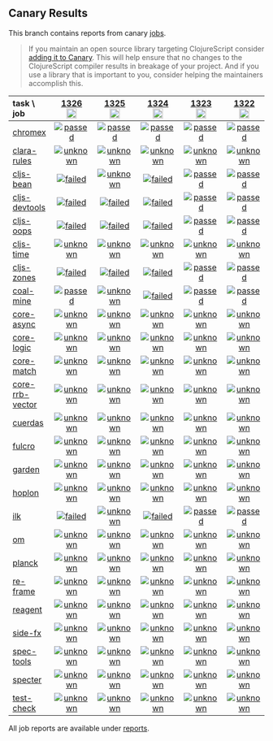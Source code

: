 ## Canary Results

This branch contains reports from canary [jobs](https://github.com/cljs-oss/canary/tree/jobs).

> If you maintain an open source library targeting ClojureScript consider [adding it to Canary](https://github.com/cljs-oss/canary/tree/master#how-to-participate). This will help ensure that no changes to the ClojureScript compiler results in breakage of your project. And if you use a library that is important to you, consider helping the maintainers accomplish this.

[//]: # (begin_overview_table)

| task \ job | <a href="reports/2020/03/22/job-001326-1.10.623-e4e1ac25" title="job #1326&#xA;&#xA;job&#xA;&#xA;requested by BinaryAge Bot (@babot) on 2020-03-22T11:02:47Z">1326<br/><img width=20 height=20 src="https://avatars0.githubusercontent.com/u/1476765?v=4&s=60"></a> | <a href="reports/2020/03/21/job-001325-1.10.623-e4e1ac25" title="job #1325&#xA;&#xA;job&#xA;&#xA;requested by BinaryAge Bot (@babot) on 2020-03-21T11:02:53Z">1325<br/><img width=20 height=20 src="https://avatars0.githubusercontent.com/u/1476765?v=4&s=60"></a> | <a href="reports/2020/03/20/job-001324-1.10.622-370e5878" title="job #1324&#xA;&#xA;job&#xA;&#xA;requested by BinaryAge Bot (@babot) on 2020-03-20T11:03:15Z">1324<br/><img width=20 height=20 src="https://avatars0.githubusercontent.com/u/1476765?v=4&s=60"></a> | <a href="reports/2020/03/19/job-001323-1.10.609-ccdc896e" title="job #1323&#xA;&#xA;job&#xA;&#xA;requested by BinaryAge Bot (@babot) on 2020-03-19T11:02:31Z">1323<br/><img width=20 height=20 src="https://avatars0.githubusercontent.com/u/1476765?v=4&s=60"></a> | <a href="reports/2020/03/18/job-001322-1.10.609-ccdc896e" title="job #1322&#xA;&#xA;job&#xA;&#xA;requested by BinaryAge Bot (@babot) on 2020-03-18T11:02:49Z">1322<br/><img width=20 height=20 src="https://avatars0.githubusercontent.com/u/1476765?v=4&s=60"></a> | <a href="reports/2020/03/17/job-001321-1.10.609-ccdc896e" title="job #1321&#xA;&#xA;job&#xA;&#xA;requested by BinaryAge Bot (@babot) on 2020-03-17T11:03:46Z">1321<br/><img width=20 height=20 src="https://avatars0.githubusercontent.com/u/1476765?v=4&s=60"></a> | <a href="reports/2020/03/16/job-001320-1.10.609-ccdc896e" title="job #1320&#xA;&#xA;job&#xA;&#xA;requested by BinaryAge Bot (@babot) on 2020-03-16T11:03:35Z">1320<br/><img width=20 height=20 src="https://avatars0.githubusercontent.com/u/1476765?v=4&s=60"></a> | <a href="reports/2020/03/15/job-001319-1.10.609-ccdc896e" title="job #1319&#xA;&#xA;job&#xA;&#xA;requested by BinaryAge Bot (@babot) on 2020-03-15T11:03:21Z">1319<br/><img width=20 height=20 src="https://avatars0.githubusercontent.com/u/1476765?v=4&s=60"></a> | <a href="reports/2020/03/14/job-001318-1.10.609-ccdc896e" title="job #1318&#xA;&#xA;job&#xA;&#xA;requested by BinaryAge Bot (@babot) on 2020-03-14T11:03:18Z">1318<br/><img width=20 height=20 src="https://avatars0.githubusercontent.com/u/1476765?v=4&s=60"></a> | <a href="reports/2020/03/13/job-001317-1.10.609-ccdc896e" title="job #1317&#xA;&#xA;job&#xA;&#xA;requested by BinaryAge Bot (@babot) on 2020-03-13T11:03:42Z">1317<br/><img width=20 height=20 src="https://avatars0.githubusercontent.com/u/1476765?v=4&s=60"></a> |
| :--- | :---: | :---: | :---: | :---: | :---: | :---: | :---: | :---: | :---: | :---: |
| [chromex](https://github.com/binaryage/chromex) | <a href="reports/2020/03/22/job-001326-1.10.623-e4e1ac25#-chromex"><img title="passed" src="http://box.binaryage.com/s-passed.svg"><a> | <a href="reports/2020/03/21/job-001325-1.10.623-e4e1ac25#-chromex"><img title="passed" src="http://box.binaryage.com/s-passed.svg"><a> | <a href="reports/2020/03/20/job-001324-1.10.622-370e5878#-chromex"><img title="passed" src="http://box.binaryage.com/s-passed.svg"><a> | <a href="reports/2020/03/19/job-001323-1.10.609-ccdc896e#-chromex"><img title="passed" src="http://box.binaryage.com/s-passed.svg"><a> | <a href="reports/2020/03/18/job-001322-1.10.609-ccdc896e#-chromex"><img title="passed" src="http://box.binaryage.com/s-passed.svg"><a> | <a href="reports/2020/03/17/job-001321-1.10.609-ccdc896e#-chromex"><img title="passed" src="http://box.binaryage.com/s-passed.svg"><a> | <a href="reports/2020/03/16/job-001320-1.10.609-ccdc896e#-chromex"><img title="passed" src="http://box.binaryage.com/s-passed.svg"><a> | <a href="reports/2020/03/15/job-001319-1.10.609-ccdc896e#-chromex"><img title="passed" src="http://box.binaryage.com/s-passed.svg"><a> | <a href="reports/2020/03/14/job-001318-1.10.609-ccdc896e#-chromex"><img title="passed" src="http://box.binaryage.com/s-passed.svg"><a> | <a href="reports/2020/03/13/job-001317-1.10.609-ccdc896e#-chromex"><img title="passed" src="http://box.binaryage.com/s-passed.svg"><a> |
| [clara-rules](https://github.com/cerner/clara-rules) | <a href="reports/2020/03/22/job-001326-1.10.623-e4e1ac25#-clara-rules"><img title="unknown" src="http://box.binaryage.com/s-unknown.svg"><a> | <a href="reports/2020/03/21/job-001325-1.10.623-e4e1ac25#-clara-rules"><img title="unknown" src="http://box.binaryage.com/s-unknown.svg"><a> | <a href="reports/2020/03/20/job-001324-1.10.622-370e5878#-clara-rules"><img title="unknown" src="http://box.binaryage.com/s-unknown.svg"><a> | <a href="reports/2020/03/19/job-001323-1.10.609-ccdc896e#-clara-rules"><img title="unknown" src="http://box.binaryage.com/s-unknown.svg"><a> | <a href="reports/2020/03/18/job-001322-1.10.609-ccdc896e#-clara-rules"><img title="unknown" src="http://box.binaryage.com/s-unknown.svg"><a> | <a href="reports/2020/03/17/job-001321-1.10.609-ccdc896e#-clara-rules"><img title="unknown" src="http://box.binaryage.com/s-unknown.svg"><a> | <a href="reports/2020/03/16/job-001320-1.10.609-ccdc896e#-clara-rules"><img title="unknown" src="http://box.binaryage.com/s-unknown.svg"><a> | <a href="reports/2020/03/15/job-001319-1.10.609-ccdc896e#-clara-rules"><img title="unknown" src="http://box.binaryage.com/s-unknown.svg"><a> | <a href="reports/2020/03/14/job-001318-1.10.609-ccdc896e#-clara-rules"><img title="unknown" src="http://box.binaryage.com/s-unknown.svg"><a> | <a href="reports/2020/03/13/job-001317-1.10.609-ccdc896e#-clara-rules"><img title="unknown" src="http://box.binaryage.com/s-unknown.svg"><a> |
| [cljs-bean](https://github.com/mfikes/cljs-bean) | <a href="reports/2020/03/22/job-001326-1.10.623-e4e1ac25#-cljs-bean"><img title="failed" src="http://box.binaryage.com/s-failed.svg"><a> | <a href="reports/2020/03/21/job-001325-1.10.623-e4e1ac25#-cljs-bean"><img title="unknown" src="http://box.binaryage.com/s-unknown.svg"><a> | <a href="reports/2020/03/20/job-001324-1.10.622-370e5878#-cljs-bean"><img title="failed" src="http://box.binaryage.com/s-failed.svg"><a> | <a href="reports/2020/03/19/job-001323-1.10.609-ccdc896e#-cljs-bean"><img title="passed" src="http://box.binaryage.com/s-passed.svg"><a> | <a href="reports/2020/03/18/job-001322-1.10.609-ccdc896e#-cljs-bean"><img title="passed" src="http://box.binaryage.com/s-passed.svg"><a> | <a href="reports/2020/03/17/job-001321-1.10.609-ccdc896e#-cljs-bean"><img title="passed" src="http://box.binaryage.com/s-passed.svg"><a> | <a href="reports/2020/03/16/job-001320-1.10.609-ccdc896e#-cljs-bean"><img title="passed" src="http://box.binaryage.com/s-passed.svg"><a> | <a href="reports/2020/03/15/job-001319-1.10.609-ccdc896e#-cljs-bean"><img title="passed" src="http://box.binaryage.com/s-passed.svg"><a> | <a href="reports/2020/03/14/job-001318-1.10.609-ccdc896e#-cljs-bean"><img title="passed" src="http://box.binaryage.com/s-passed.svg"><a> | <a href="reports/2020/03/13/job-001317-1.10.609-ccdc896e#-cljs-bean"><img title="passed" src="http://box.binaryage.com/s-passed.svg"><a> |
| [cljs-devtools](https://github.com/binaryage/cljs-devtools) | <a href="reports/2020/03/22/job-001326-1.10.623-e4e1ac25#-cljs-devtools"><img title="failed" src="http://box.binaryage.com/s-failed.svg"><a> | <a href="reports/2020/03/21/job-001325-1.10.623-e4e1ac25#-cljs-devtools"><img title="failed" src="http://box.binaryage.com/s-failed.svg"><a> | <a href="reports/2020/03/20/job-001324-1.10.622-370e5878#-cljs-devtools"><img title="failed" src="http://box.binaryage.com/s-failed.svg"><a> | <a href="reports/2020/03/19/job-001323-1.10.609-ccdc896e#-cljs-devtools"><img title="passed" src="http://box.binaryage.com/s-passed.svg"><a> | <a href="reports/2020/03/18/job-001322-1.10.609-ccdc896e#-cljs-devtools"><img title="passed" src="http://box.binaryage.com/s-passed.svg"><a> | <a href="reports/2020/03/17/job-001321-1.10.609-ccdc896e#-cljs-devtools"><img title="passed" src="http://box.binaryage.com/s-passed.svg"><a> | <a href="reports/2020/03/16/job-001320-1.10.609-ccdc896e#-cljs-devtools"><img title="passed" src="http://box.binaryage.com/s-passed.svg"><a> | <a href="reports/2020/03/15/job-001319-1.10.609-ccdc896e#-cljs-devtools"><img title="passed" src="http://box.binaryage.com/s-passed.svg"><a> | <a href="reports/2020/03/14/job-001318-1.10.609-ccdc896e#-cljs-devtools"><img title="passed" src="http://box.binaryage.com/s-passed.svg"><a> | <a href="reports/2020/03/13/job-001317-1.10.609-ccdc896e#-cljs-devtools"><img title="passed" src="http://box.binaryage.com/s-passed.svg"><a> |
| [cljs-oops](https://github.com/binaryage/cljs-oops) | <a href="reports/2020/03/22/job-001326-1.10.623-e4e1ac25#-cljs-oops"><img title="failed" src="http://box.binaryage.com/s-failed.svg"><a> | <a href="reports/2020/03/21/job-001325-1.10.623-e4e1ac25#-cljs-oops"><img title="failed" src="http://box.binaryage.com/s-failed.svg"><a> | <a href="reports/2020/03/20/job-001324-1.10.622-370e5878#-cljs-oops"><img title="failed" src="http://box.binaryage.com/s-failed.svg"><a> | <a href="reports/2020/03/19/job-001323-1.10.609-ccdc896e#-cljs-oops"><img title="passed" src="http://box.binaryage.com/s-passed.svg"><a> | <a href="reports/2020/03/18/job-001322-1.10.609-ccdc896e#-cljs-oops"><img title="passed" src="http://box.binaryage.com/s-passed.svg"><a> | <a href="reports/2020/03/17/job-001321-1.10.609-ccdc896e#-cljs-oops"><img title="passed" src="http://box.binaryage.com/s-passed.svg"><a> | <a href="reports/2020/03/16/job-001320-1.10.609-ccdc896e#-cljs-oops"><img title="passed" src="http://box.binaryage.com/s-passed.svg"><a> | <a href="reports/2020/03/15/job-001319-1.10.609-ccdc896e#-cljs-oops"><img title="passed" src="http://box.binaryage.com/s-passed.svg"><a> | <a href="reports/2020/03/14/job-001318-1.10.609-ccdc896e#-cljs-oops"><img title="passed" src="http://box.binaryage.com/s-passed.svg"><a> | <a href="reports/2020/03/13/job-001317-1.10.609-ccdc896e#-cljs-oops"><img title="passed" src="http://box.binaryage.com/s-passed.svg"><a> |
| [cljs-time](https://github.com/andrewmcveigh/cljs-time) | <a href="reports/2020/03/22/job-001326-1.10.623-e4e1ac25#-cljs-time"><img title="unknown" src="http://box.binaryage.com/s-unknown.svg"><a> | <a href="reports/2020/03/21/job-001325-1.10.623-e4e1ac25#-cljs-time"><img title="unknown" src="http://box.binaryage.com/s-unknown.svg"><a> | <a href="reports/2020/03/20/job-001324-1.10.622-370e5878#-cljs-time"><img title="unknown" src="http://box.binaryage.com/s-unknown.svg"><a> | <a href="reports/2020/03/19/job-001323-1.10.609-ccdc896e#-cljs-time"><img title="unknown" src="http://box.binaryage.com/s-unknown.svg"><a> | <a href="reports/2020/03/18/job-001322-1.10.609-ccdc896e#-cljs-time"><img title="unknown" src="http://box.binaryage.com/s-unknown.svg"><a> | <a href="reports/2020/03/17/job-001321-1.10.609-ccdc896e#-cljs-time"><img title="unknown" src="http://box.binaryage.com/s-unknown.svg"><a> | <a href="reports/2020/03/16/job-001320-1.10.609-ccdc896e#-cljs-time"><img title="unknown" src="http://box.binaryage.com/s-unknown.svg"><a> | <a href="reports/2020/03/15/job-001319-1.10.609-ccdc896e#-cljs-time"><img title="unknown" src="http://box.binaryage.com/s-unknown.svg"><a> | <a href="reports/2020/03/14/job-001318-1.10.609-ccdc896e#-cljs-time"><img title="unknown" src="http://box.binaryage.com/s-unknown.svg"><a> | <a href="reports/2020/03/13/job-001317-1.10.609-ccdc896e#-cljs-time"><img title="unknown" src="http://box.binaryage.com/s-unknown.svg"><a> |
| [cljs-zones](https://github.com/binaryage/cljs-zones) | <a href="reports/2020/03/22/job-001326-1.10.623-e4e1ac25#-cljs-zones"><img title="failed" src="http://box.binaryage.com/s-failed.svg"><a> | <a href="reports/2020/03/21/job-001325-1.10.623-e4e1ac25#-cljs-zones"><img title="failed" src="http://box.binaryage.com/s-failed.svg"><a> | <a href="reports/2020/03/20/job-001324-1.10.622-370e5878#-cljs-zones"><img title="failed" src="http://box.binaryage.com/s-failed.svg"><a> | <a href="reports/2020/03/19/job-001323-1.10.609-ccdc896e#-cljs-zones"><img title="passed" src="http://box.binaryage.com/s-passed.svg"><a> | <a href="reports/2020/03/18/job-001322-1.10.609-ccdc896e#-cljs-zones"><img title="passed" src="http://box.binaryage.com/s-passed.svg"><a> | <a href="reports/2020/03/17/job-001321-1.10.609-ccdc896e#-cljs-zones"><img title="passed" src="http://box.binaryage.com/s-passed.svg"><a> | <a href="reports/2020/03/16/job-001320-1.10.609-ccdc896e#-cljs-zones"><img title="passed" src="http://box.binaryage.com/s-passed.svg"><a> | <a href="reports/2020/03/15/job-001319-1.10.609-ccdc896e#-cljs-zones"><img title="passed" src="http://box.binaryage.com/s-passed.svg"><a> | <a href="reports/2020/03/14/job-001318-1.10.609-ccdc896e#-cljs-zones"><img title="passed" src="http://box.binaryage.com/s-passed.svg"><a> | <a href="reports/2020/03/13/job-001317-1.10.609-ccdc896e#-cljs-zones"><img title="passed" src="http://box.binaryage.com/s-passed.svg"><a> |
| [coal-mine](https://github.com/mfikes/coal-mine) | <a href="reports/2020/03/22/job-001326-1.10.623-e4e1ac25#-coal-mine"><img title="passed" src="http://box.binaryage.com/s-passed.svg"><a> | <a href="reports/2020/03/21/job-001325-1.10.623-e4e1ac25#-coal-mine"><img title="unknown" src="http://box.binaryage.com/s-unknown.svg"><a> | <a href="reports/2020/03/20/job-001324-1.10.622-370e5878#-coal-mine"><img title="failed" src="http://box.binaryage.com/s-failed.svg"><a> | <a href="reports/2020/03/19/job-001323-1.10.609-ccdc896e#-coal-mine"><img title="passed" src="http://box.binaryage.com/s-passed.svg"><a> | <a href="reports/2020/03/18/job-001322-1.10.609-ccdc896e#-coal-mine"><img title="passed" src="http://box.binaryage.com/s-passed.svg"><a> | <a href="reports/2020/03/17/job-001321-1.10.609-ccdc896e#-coal-mine"><img title="passed" src="http://box.binaryage.com/s-passed.svg"><a> | <a href="reports/2020/03/16/job-001320-1.10.609-ccdc896e#-coal-mine"><img title="passed" src="http://box.binaryage.com/s-passed.svg"><a> | <a href="reports/2020/03/15/job-001319-1.10.609-ccdc896e#-coal-mine"><img title="passed" src="http://box.binaryage.com/s-passed.svg"><a> | <a href="reports/2020/03/14/job-001318-1.10.609-ccdc896e#-coal-mine"><img title="passed" src="http://box.binaryage.com/s-passed.svg"><a> | <a href="reports/2020/03/13/job-001317-1.10.609-ccdc896e#-coal-mine"><img title="passed" src="http://box.binaryage.com/s-passed.svg"><a> |
| [core-async](https://github.com/clojure/core.async) | <a href="reports/2020/03/22/job-001326-1.10.623-e4e1ac25#-core-async"><img title="unknown" src="http://box.binaryage.com/s-unknown.svg"><a> | <a href="reports/2020/03/21/job-001325-1.10.623-e4e1ac25#-core-async"><img title="unknown" src="http://box.binaryage.com/s-unknown.svg"><a> | <a href="reports/2020/03/20/job-001324-1.10.622-370e5878#-core-async"><img title="unknown" src="http://box.binaryage.com/s-unknown.svg"><a> | <a href="reports/2020/03/19/job-001323-1.10.609-ccdc896e#-core-async"><img title="unknown" src="http://box.binaryage.com/s-unknown.svg"><a> | <a href="reports/2020/03/18/job-001322-1.10.609-ccdc896e#-core-async"><img title="unknown" src="http://box.binaryage.com/s-unknown.svg"><a> | <a href="reports/2020/03/17/job-001321-1.10.609-ccdc896e#-core-async"><img title="unknown" src="http://box.binaryage.com/s-unknown.svg"><a> | <a href="reports/2020/03/16/job-001320-1.10.609-ccdc896e#-core-async"><img title="unknown" src="http://box.binaryage.com/s-unknown.svg"><a> | <a href="reports/2020/03/15/job-001319-1.10.609-ccdc896e#-core-async"><img title="unknown" src="http://box.binaryage.com/s-unknown.svg"><a> | <a href="reports/2020/03/14/job-001318-1.10.609-ccdc896e#-core-async"><img title="unknown" src="http://box.binaryage.com/s-unknown.svg"><a> | <a href="reports/2020/03/13/job-001317-1.10.609-ccdc896e#-core-async"><img title="unknown" src="http://box.binaryage.com/s-unknown.svg"><a> |
| [core-logic](https://github.com/clojure/core.logic) | <a href="reports/2020/03/22/job-001326-1.10.623-e4e1ac25#-core-logic"><img title="unknown" src="http://box.binaryage.com/s-unknown.svg"><a> | <a href="reports/2020/03/21/job-001325-1.10.623-e4e1ac25#-core-logic"><img title="unknown" src="http://box.binaryage.com/s-unknown.svg"><a> | <a href="reports/2020/03/20/job-001324-1.10.622-370e5878#-core-logic"><img title="unknown" src="http://box.binaryage.com/s-unknown.svg"><a> | <a href="reports/2020/03/19/job-001323-1.10.609-ccdc896e#-core-logic"><img title="unknown" src="http://box.binaryage.com/s-unknown.svg"><a> | <a href="reports/2020/03/18/job-001322-1.10.609-ccdc896e#-core-logic"><img title="unknown" src="http://box.binaryage.com/s-unknown.svg"><a> | <a href="reports/2020/03/17/job-001321-1.10.609-ccdc896e#-core-logic"><img title="unknown" src="http://box.binaryage.com/s-unknown.svg"><a> | <a href="reports/2020/03/16/job-001320-1.10.609-ccdc896e#-core-logic"><img title="unknown" src="http://box.binaryage.com/s-unknown.svg"><a> | <a href="reports/2020/03/15/job-001319-1.10.609-ccdc896e#-core-logic"><img title="unknown" src="http://box.binaryage.com/s-unknown.svg"><a> | <a href="reports/2020/03/14/job-001318-1.10.609-ccdc896e#-core-logic"><img title="unknown" src="http://box.binaryage.com/s-unknown.svg"><a> | <a href="reports/2020/03/13/job-001317-1.10.609-ccdc896e#-core-logic"><img title="unknown" src="http://box.binaryage.com/s-unknown.svg"><a> |
| [core-match](https://github.com/clojure/core.match) | <a href="reports/2020/03/22/job-001326-1.10.623-e4e1ac25#-core-match"><img title="unknown" src="http://box.binaryage.com/s-unknown.svg"><a> | <a href="reports/2020/03/21/job-001325-1.10.623-e4e1ac25#-core-match"><img title="unknown" src="http://box.binaryage.com/s-unknown.svg"><a> | <a href="reports/2020/03/20/job-001324-1.10.622-370e5878#-core-match"><img title="unknown" src="http://box.binaryage.com/s-unknown.svg"><a> | <a href="reports/2020/03/19/job-001323-1.10.609-ccdc896e#-core-match"><img title="unknown" src="http://box.binaryage.com/s-unknown.svg"><a> | <a href="reports/2020/03/18/job-001322-1.10.609-ccdc896e#-core-match"><img title="unknown" src="http://box.binaryage.com/s-unknown.svg"><a> | <a href="reports/2020/03/17/job-001321-1.10.609-ccdc896e#-core-match"><img title="unknown" src="http://box.binaryage.com/s-unknown.svg"><a> | <a href="reports/2020/03/16/job-001320-1.10.609-ccdc896e#-core-match"><img title="unknown" src="http://box.binaryage.com/s-unknown.svg"><a> | <a href="reports/2020/03/15/job-001319-1.10.609-ccdc896e#-core-match"><img title="unknown" src="http://box.binaryage.com/s-unknown.svg"><a> | <a href="reports/2020/03/14/job-001318-1.10.609-ccdc896e#-core-match"><img title="unknown" src="http://box.binaryage.com/s-unknown.svg"><a> | <a href="reports/2020/03/13/job-001317-1.10.609-ccdc896e#-core-match"><img title="unknown" src="http://box.binaryage.com/s-unknown.svg"><a> |
| [core-rrb-vector](https://github.com/clojure/core.rrb-vector) | <a href="reports/2020/03/22/job-001326-1.10.623-e4e1ac25#-core-rrb-vector"><img title="unknown" src="http://box.binaryage.com/s-unknown.svg"><a> | <a href="reports/2020/03/21/job-001325-1.10.623-e4e1ac25#-core-rrb-vector"><img title="unknown" src="http://box.binaryage.com/s-unknown.svg"><a> | <a href="reports/2020/03/20/job-001324-1.10.622-370e5878#-core-rrb-vector"><img title="unknown" src="http://box.binaryage.com/s-unknown.svg"><a> | <a href="reports/2020/03/19/job-001323-1.10.609-ccdc896e#-core-rrb-vector"><img title="unknown" src="http://box.binaryage.com/s-unknown.svg"><a> | <a href="reports/2020/03/18/job-001322-1.10.609-ccdc896e#-core-rrb-vector"><img title="unknown" src="http://box.binaryage.com/s-unknown.svg"><a> | <a href="reports/2020/03/17/job-001321-1.10.609-ccdc896e#-core-rrb-vector"><img title="unknown" src="http://box.binaryage.com/s-unknown.svg"><a> | <a href="reports/2020/03/16/job-001320-1.10.609-ccdc896e#-core-rrb-vector"><img title="unknown" src="http://box.binaryage.com/s-unknown.svg"><a> | <a href="reports/2020/03/15/job-001319-1.10.609-ccdc896e#-core-rrb-vector"><img title="unknown" src="http://box.binaryage.com/s-unknown.svg"><a> | <a href="reports/2020/03/14/job-001318-1.10.609-ccdc896e#-core-rrb-vector"><img title="unknown" src="http://box.binaryage.com/s-unknown.svg"><a> | <a href="reports/2020/03/13/job-001317-1.10.609-ccdc896e#-core-rrb-vector"><img title="unknown" src="http://box.binaryage.com/s-unknown.svg"><a> |
| [cuerdas](https://github.com/funcool/cuerdas) | <a href="reports/2020/03/22/job-001326-1.10.623-e4e1ac25#-cuerdas"><img title="unknown" src="http://box.binaryage.com/s-unknown.svg"><a> | <a href="reports/2020/03/21/job-001325-1.10.623-e4e1ac25#-cuerdas"><img title="unknown" src="http://box.binaryage.com/s-unknown.svg"><a> | <a href="reports/2020/03/20/job-001324-1.10.622-370e5878#-cuerdas"><img title="unknown" src="http://box.binaryage.com/s-unknown.svg"><a> | <a href="reports/2020/03/19/job-001323-1.10.609-ccdc896e#-cuerdas"><img title="unknown" src="http://box.binaryage.com/s-unknown.svg"><a> | <a href="reports/2020/03/18/job-001322-1.10.609-ccdc896e#-cuerdas"><img title="unknown" src="http://box.binaryage.com/s-unknown.svg"><a> | <a href="reports/2020/03/17/job-001321-1.10.609-ccdc896e#-cuerdas"><img title="unknown" src="http://box.binaryage.com/s-unknown.svg"><a> | <a href="reports/2020/03/16/job-001320-1.10.609-ccdc896e#-cuerdas"><img title="unknown" src="http://box.binaryage.com/s-unknown.svg"><a> | <a href="reports/2020/03/15/job-001319-1.10.609-ccdc896e#-cuerdas"><img title="unknown" src="http://box.binaryage.com/s-unknown.svg"><a> | <a href="reports/2020/03/14/job-001318-1.10.609-ccdc896e#-cuerdas"><img title="unknown" src="http://box.binaryage.com/s-unknown.svg"><a> | <a href="reports/2020/03/13/job-001317-1.10.609-ccdc896e#-cuerdas"><img title="unknown" src="http://box.binaryage.com/s-unknown.svg"><a> |
| [fulcro](https://github.com/fulcrologic/fulcro) | <a href="reports/2020/03/22/job-001326-1.10.623-e4e1ac25#-fulcro"><img title="unknown" src="http://box.binaryage.com/s-unknown.svg"><a> | <a href="reports/2020/03/21/job-001325-1.10.623-e4e1ac25#-fulcro"><img title="unknown" src="http://box.binaryage.com/s-unknown.svg"><a> | <a href="reports/2020/03/20/job-001324-1.10.622-370e5878#-fulcro"><img title="unknown" src="http://box.binaryage.com/s-unknown.svg"><a> | <a href="reports/2020/03/19/job-001323-1.10.609-ccdc896e#-fulcro"><img title="unknown" src="http://box.binaryage.com/s-unknown.svg"><a> | <a href="reports/2020/03/18/job-001322-1.10.609-ccdc896e#-fulcro"><img title="unknown" src="http://box.binaryage.com/s-unknown.svg"><a> | <a href="reports/2020/03/17/job-001321-1.10.609-ccdc896e#-fulcro"><img title="unknown" src="http://box.binaryage.com/s-unknown.svg"><a> | <a href="reports/2020/03/16/job-001320-1.10.609-ccdc896e#-fulcro"><img title="unknown" src="http://box.binaryage.com/s-unknown.svg"><a> | <a href="reports/2020/03/15/job-001319-1.10.609-ccdc896e#-fulcro"><img title="unknown" src="http://box.binaryage.com/s-unknown.svg"><a> | <a href="reports/2020/03/14/job-001318-1.10.609-ccdc896e#-fulcro"><img title="unknown" src="http://box.binaryage.com/s-unknown.svg"><a> | <a href="reports/2020/03/13/job-001317-1.10.609-ccdc896e#-fulcro"><img title="unknown" src="http://box.binaryage.com/s-unknown.svg"><a> |
| [garden](https://github.com/noprompt/garden) | <a href="reports/2020/03/22/job-001326-1.10.623-e4e1ac25#-garden"><img title="unknown" src="http://box.binaryage.com/s-unknown.svg"><a> | <a href="reports/2020/03/21/job-001325-1.10.623-e4e1ac25#-garden"><img title="unknown" src="http://box.binaryage.com/s-unknown.svg"><a> | <a href="reports/2020/03/20/job-001324-1.10.622-370e5878#-garden"><img title="unknown" src="http://box.binaryage.com/s-unknown.svg"><a> | <a href="reports/2020/03/19/job-001323-1.10.609-ccdc896e#-garden"><img title="unknown" src="http://box.binaryage.com/s-unknown.svg"><a> | <a href="reports/2020/03/18/job-001322-1.10.609-ccdc896e#-garden"><img title="unknown" src="http://box.binaryage.com/s-unknown.svg"><a> | <a href="reports/2020/03/17/job-001321-1.10.609-ccdc896e#-garden"><img title="unknown" src="http://box.binaryage.com/s-unknown.svg"><a> | <a href="reports/2020/03/16/job-001320-1.10.609-ccdc896e#-garden"><img title="unknown" src="http://box.binaryage.com/s-unknown.svg"><a> | <a href="reports/2020/03/15/job-001319-1.10.609-ccdc896e#-garden"><img title="unknown" src="http://box.binaryage.com/s-unknown.svg"><a> | <a href="reports/2020/03/14/job-001318-1.10.609-ccdc896e#-garden"><img title="unknown" src="http://box.binaryage.com/s-unknown.svg"><a> | <a href="reports/2020/03/13/job-001317-1.10.609-ccdc896e#-garden"><img title="unknown" src="http://box.binaryage.com/s-unknown.svg"><a> |
| [hoplon](https://github.com/hoplon/hoplon) | <a href="reports/2020/03/22/job-001326-1.10.623-e4e1ac25#-hoplon"><img title="unknown" src="http://box.binaryage.com/s-unknown.svg"><a> | <a href="reports/2020/03/21/job-001325-1.10.623-e4e1ac25#-hoplon"><img title="unknown" src="http://box.binaryage.com/s-unknown.svg"><a> | <a href="reports/2020/03/20/job-001324-1.10.622-370e5878#-hoplon"><img title="unknown" src="http://box.binaryage.com/s-unknown.svg"><a> | <a href="reports/2020/03/19/job-001323-1.10.609-ccdc896e#-hoplon"><img title="unknown" src="http://box.binaryage.com/s-unknown.svg"><a> | <a href="reports/2020/03/18/job-001322-1.10.609-ccdc896e#-hoplon"><img title="unknown" src="http://box.binaryage.com/s-unknown.svg"><a> | <a href="reports/2020/03/17/job-001321-1.10.609-ccdc896e#-hoplon"><img title="unknown" src="http://box.binaryage.com/s-unknown.svg"><a> | <a href="reports/2020/03/16/job-001320-1.10.609-ccdc896e#-hoplon"><img title="unknown" src="http://box.binaryage.com/s-unknown.svg"><a> | <a href="reports/2020/03/15/job-001319-1.10.609-ccdc896e#-hoplon"><img title="unknown" src="http://box.binaryage.com/s-unknown.svg"><a> | <a href="reports/2020/03/14/job-001318-1.10.609-ccdc896e#-hoplon"><img title="unknown" src="http://box.binaryage.com/s-unknown.svg"><a> | <a href="reports/2020/03/13/job-001317-1.10.609-ccdc896e#-hoplon"><img title="unknown" src="http://box.binaryage.com/s-unknown.svg"><a> |
| [ilk](https://github.com/mfikes/ilk) | <a href="reports/2020/03/22/job-001326-1.10.623-e4e1ac25#-ilk"><img title="failed" src="http://box.binaryage.com/s-failed.svg"><a> | <a href="reports/2020/03/21/job-001325-1.10.623-e4e1ac25#-ilk"><img title="unknown" src="http://box.binaryage.com/s-unknown.svg"><a> | <a href="reports/2020/03/20/job-001324-1.10.622-370e5878#-ilk"><img title="failed" src="http://box.binaryage.com/s-failed.svg"><a> | <a href="reports/2020/03/19/job-001323-1.10.609-ccdc896e#-ilk"><img title="passed" src="http://box.binaryage.com/s-passed.svg"><a> | <a href="reports/2020/03/18/job-001322-1.10.609-ccdc896e#-ilk"><img title="passed" src="http://box.binaryage.com/s-passed.svg"><a> | <a href="reports/2020/03/17/job-001321-1.10.609-ccdc896e#-ilk"><img title="passed" src="http://box.binaryage.com/s-passed.svg"><a> | <a href="reports/2020/03/16/job-001320-1.10.609-ccdc896e#-ilk"><img title="passed" src="http://box.binaryage.com/s-passed.svg"><a> | <a href="reports/2020/03/15/job-001319-1.10.609-ccdc896e#-ilk"><img title="passed" src="http://box.binaryage.com/s-passed.svg"><a> | <a href="reports/2020/03/14/job-001318-1.10.609-ccdc896e#-ilk"><img title="passed" src="http://box.binaryage.com/s-passed.svg"><a> | <a href="reports/2020/03/13/job-001317-1.10.609-ccdc896e#-ilk"><img title="passed" src="http://box.binaryage.com/s-passed.svg"><a> |
| [om](https://github.com/omcljs/om) | <a href="reports/2020/03/22/job-001326-1.10.623-e4e1ac25#-om"><img title="unknown" src="http://box.binaryage.com/s-unknown.svg"><a> | <a href="reports/2020/03/21/job-001325-1.10.623-e4e1ac25#-om"><img title="unknown" src="http://box.binaryage.com/s-unknown.svg"><a> | <a href="reports/2020/03/20/job-001324-1.10.622-370e5878#-om"><img title="unknown" src="http://box.binaryage.com/s-unknown.svg"><a> | <a href="reports/2020/03/19/job-001323-1.10.609-ccdc896e#-om"><img title="unknown" src="http://box.binaryage.com/s-unknown.svg"><a> | <a href="reports/2020/03/18/job-001322-1.10.609-ccdc896e#-om"><img title="unknown" src="http://box.binaryage.com/s-unknown.svg"><a> | <a href="reports/2020/03/17/job-001321-1.10.609-ccdc896e#-om"><img title="unknown" src="http://box.binaryage.com/s-unknown.svg"><a> | <a href="reports/2020/03/16/job-001320-1.10.609-ccdc896e#-om"><img title="unknown" src="http://box.binaryage.com/s-unknown.svg"><a> | <a href="reports/2020/03/15/job-001319-1.10.609-ccdc896e#-om"><img title="unknown" src="http://box.binaryage.com/s-unknown.svg"><a> | <a href="reports/2020/03/14/job-001318-1.10.609-ccdc896e#-om"><img title="unknown" src="http://box.binaryage.com/s-unknown.svg"><a> | <a href="reports/2020/03/13/job-001317-1.10.609-ccdc896e#-om"><img title="unknown" src="http://box.binaryage.com/s-unknown.svg"><a> |
| [planck](https://github.com/planck-repl/planck) | <a href="reports/2020/03/22/job-001326-1.10.623-e4e1ac25#-planck"><img title="unknown" src="http://box.binaryage.com/s-unknown.svg"><a> | <a href="reports/2020/03/21/job-001325-1.10.623-e4e1ac25#-planck"><img title="unknown" src="http://box.binaryage.com/s-unknown.svg"><a> | <a href="reports/2020/03/20/job-001324-1.10.622-370e5878#-planck"><img title="unknown" src="http://box.binaryage.com/s-unknown.svg"><a> | <a href="reports/2020/03/19/job-001323-1.10.609-ccdc896e#-planck"><img title="unknown" src="http://box.binaryage.com/s-unknown.svg"><a> | <a href="reports/2020/03/18/job-001322-1.10.609-ccdc896e#-planck"><img title="unknown" src="http://box.binaryage.com/s-unknown.svg"><a> | <a href="reports/2020/03/17/job-001321-1.10.609-ccdc896e#-planck"><img title="unknown" src="http://box.binaryage.com/s-unknown.svg"><a> | <a href="reports/2020/03/16/job-001320-1.10.609-ccdc896e#-planck"><img title="unknown" src="http://box.binaryage.com/s-unknown.svg"><a> | <a href="reports/2020/03/15/job-001319-1.10.609-ccdc896e#-planck"><img title="unknown" src="http://box.binaryage.com/s-unknown.svg"><a> | <a href="reports/2020/03/14/job-001318-1.10.609-ccdc896e#-planck"><img title="unknown" src="http://box.binaryage.com/s-unknown.svg"><a> | <a href="reports/2020/03/13/job-001317-1.10.609-ccdc896e#-planck"><img title="unknown" src="http://box.binaryage.com/s-unknown.svg"><a> |
| [re-frame](https://github.com/Day8/re-frame) | <a href="reports/2020/03/22/job-001326-1.10.623-e4e1ac25#-re-frame"><img title="unknown" src="http://box.binaryage.com/s-unknown.svg"><a> | <a href="reports/2020/03/21/job-001325-1.10.623-e4e1ac25#-re-frame"><img title="unknown" src="http://box.binaryage.com/s-unknown.svg"><a> | <a href="reports/2020/03/20/job-001324-1.10.622-370e5878#-re-frame"><img title="unknown" src="http://box.binaryage.com/s-unknown.svg"><a> | <a href="reports/2020/03/19/job-001323-1.10.609-ccdc896e#-re-frame"><img title="unknown" src="http://box.binaryage.com/s-unknown.svg"><a> | <a href="reports/2020/03/18/job-001322-1.10.609-ccdc896e#-re-frame"><img title="unknown" src="http://box.binaryage.com/s-unknown.svg"><a> | <a href="reports/2020/03/17/job-001321-1.10.609-ccdc896e#-re-frame"><img title="unknown" src="http://box.binaryage.com/s-unknown.svg"><a> | <a href="reports/2020/03/16/job-001320-1.10.609-ccdc896e#-re-frame"><img title="unknown" src="http://box.binaryage.com/s-unknown.svg"><a> | <a href="reports/2020/03/15/job-001319-1.10.609-ccdc896e#-re-frame"><img title="unknown" src="http://box.binaryage.com/s-unknown.svg"><a> | <a href="reports/2020/03/14/job-001318-1.10.609-ccdc896e#-re-frame"><img title="unknown" src="http://box.binaryage.com/s-unknown.svg"><a> | <a href="reports/2020/03/13/job-001317-1.10.609-ccdc896e#-re-frame"><img title="unknown" src="http://box.binaryage.com/s-unknown.svg"><a> |
| [reagent](https://github.com/reagent-project/reagent) | <a href="reports/2020/03/22/job-001326-1.10.623-e4e1ac25#-reagent"><img title="unknown" src="http://box.binaryage.com/s-unknown.svg"><a> | <a href="reports/2020/03/21/job-001325-1.10.623-e4e1ac25#-reagent"><img title="unknown" src="http://box.binaryage.com/s-unknown.svg"><a> | <a href="reports/2020/03/20/job-001324-1.10.622-370e5878#-reagent"><img title="unknown" src="http://box.binaryage.com/s-unknown.svg"><a> | <a href="reports/2020/03/19/job-001323-1.10.609-ccdc896e#-reagent"><img title="unknown" src="http://box.binaryage.com/s-unknown.svg"><a> | <a href="reports/2020/03/18/job-001322-1.10.609-ccdc896e#-reagent"><img title="unknown" src="http://box.binaryage.com/s-unknown.svg"><a> | <a href="reports/2020/03/17/job-001321-1.10.609-ccdc896e#-reagent"><img title="unknown" src="http://box.binaryage.com/s-unknown.svg"><a> | <a href="reports/2020/03/16/job-001320-1.10.609-ccdc896e#-reagent"><img title="unknown" src="http://box.binaryage.com/s-unknown.svg"><a> | <a href="reports/2020/03/15/job-001319-1.10.609-ccdc896e#-reagent"><img title="unknown" src="http://box.binaryage.com/s-unknown.svg"><a> | <a href="reports/2020/03/14/job-001318-1.10.609-ccdc896e#-reagent"><img title="unknown" src="http://box.binaryage.com/s-unknown.svg"><a> | <a href="reports/2020/03/13/job-001317-1.10.609-ccdc896e#-reagent"><img title="unknown" src="http://box.binaryage.com/s-unknown.svg"><a> |
| [side-fx](https://github.com/cljsrn/side-fx) | <a href="reports/2020/03/22/job-001326-1.10.623-e4e1ac25#-side-fx"><img title="unknown" src="http://box.binaryage.com/s-unknown.svg"><a> | <a href="reports/2020/03/21/job-001325-1.10.623-e4e1ac25#-side-fx"><img title="unknown" src="http://box.binaryage.com/s-unknown.svg"><a> | <a href="reports/2020/03/20/job-001324-1.10.622-370e5878#-side-fx"><img title="unknown" src="http://box.binaryage.com/s-unknown.svg"><a> | <a href="reports/2020/03/19/job-001323-1.10.609-ccdc896e#-side-fx"><img title="unknown" src="http://box.binaryage.com/s-unknown.svg"><a> | <a href="reports/2020/03/18/job-001322-1.10.609-ccdc896e#-side-fx"><img title="unknown" src="http://box.binaryage.com/s-unknown.svg"><a> | <a href="reports/2020/03/17/job-001321-1.10.609-ccdc896e#-side-fx"><img title="unknown" src="http://box.binaryage.com/s-unknown.svg"><a> | <a href="reports/2020/03/16/job-001320-1.10.609-ccdc896e#-side-fx"><img title="unknown" src="http://box.binaryage.com/s-unknown.svg"><a> | <a href="reports/2020/03/15/job-001319-1.10.609-ccdc896e#-side-fx"><img title="unknown" src="http://box.binaryage.com/s-unknown.svg"><a> | <a href="reports/2020/03/14/job-001318-1.10.609-ccdc896e#-side-fx"><img title="unknown" src="http://box.binaryage.com/s-unknown.svg"><a> | <a href="reports/2020/03/13/job-001317-1.10.609-ccdc896e#-side-fx"><img title="unknown" src="http://box.binaryage.com/s-unknown.svg"><a> |
| [spec-tools](https://github.com/metosin/spec-tools) | <a href="reports/2020/03/22/job-001326-1.10.623-e4e1ac25#-spec-tools"><img title="unknown" src="http://box.binaryage.com/s-unknown.svg"><a> | <a href="reports/2020/03/21/job-001325-1.10.623-e4e1ac25#-spec-tools"><img title="unknown" src="http://box.binaryage.com/s-unknown.svg"><a> | <a href="reports/2020/03/20/job-001324-1.10.622-370e5878#-spec-tools"><img title="unknown" src="http://box.binaryage.com/s-unknown.svg"><a> | <a href="reports/2020/03/19/job-001323-1.10.609-ccdc896e#-spec-tools"><img title="unknown" src="http://box.binaryage.com/s-unknown.svg"><a> | <a href="reports/2020/03/18/job-001322-1.10.609-ccdc896e#-spec-tools"><img title="unknown" src="http://box.binaryage.com/s-unknown.svg"><a> | <a href="reports/2020/03/17/job-001321-1.10.609-ccdc896e#-spec-tools"><img title="unknown" src="http://box.binaryage.com/s-unknown.svg"><a> | <a href="reports/2020/03/16/job-001320-1.10.609-ccdc896e#-spec-tools"><img title="unknown" src="http://box.binaryage.com/s-unknown.svg"><a> | <a href="reports/2020/03/15/job-001319-1.10.609-ccdc896e#-spec-tools"><img title="unknown" src="http://box.binaryage.com/s-unknown.svg"><a> | <a href="reports/2020/03/14/job-001318-1.10.609-ccdc896e#-spec-tools"><img title="unknown" src="http://box.binaryage.com/s-unknown.svg"><a> | <a href="reports/2020/03/13/job-001317-1.10.609-ccdc896e#-spec-tools"><img title="unknown" src="http://box.binaryage.com/s-unknown.svg"><a> |
| [specter](https://github.com/nathanmarz/specter) | <a href="reports/2020/03/22/job-001326-1.10.623-e4e1ac25#-specter"><img title="unknown" src="http://box.binaryage.com/s-unknown.svg"><a> | <a href="reports/2020/03/21/job-001325-1.10.623-e4e1ac25#-specter"><img title="unknown" src="http://box.binaryage.com/s-unknown.svg"><a> | <a href="reports/2020/03/20/job-001324-1.10.622-370e5878#-specter"><img title="unknown" src="http://box.binaryage.com/s-unknown.svg"><a> | <a href="reports/2020/03/19/job-001323-1.10.609-ccdc896e#-specter"><img title="unknown" src="http://box.binaryage.com/s-unknown.svg"><a> | <a href="reports/2020/03/18/job-001322-1.10.609-ccdc896e#-specter"><img title="unknown" src="http://box.binaryage.com/s-unknown.svg"><a> | <a href="reports/2020/03/17/job-001321-1.10.609-ccdc896e#-specter"><img title="unknown" src="http://box.binaryage.com/s-unknown.svg"><a> | <a href="reports/2020/03/16/job-001320-1.10.609-ccdc896e#-specter"><img title="unknown" src="http://box.binaryage.com/s-unknown.svg"><a> | <a href="reports/2020/03/15/job-001319-1.10.609-ccdc896e#-specter"><img title="unknown" src="http://box.binaryage.com/s-unknown.svg"><a> | <a href="reports/2020/03/14/job-001318-1.10.609-ccdc896e#-specter"><img title="unknown" src="http://box.binaryage.com/s-unknown.svg"><a> | <a href="reports/2020/03/13/job-001317-1.10.609-ccdc896e#-specter"><img title="unknown" src="http://box.binaryage.com/s-unknown.svg"><a> |
| [test-check](https://github.com/clojure/test.check) | <a href="reports/2020/03/22/job-001326-1.10.623-e4e1ac25#-test-check"><img title="unknown" src="http://box.binaryage.com/s-unknown.svg"><a> | <a href="reports/2020/03/21/job-001325-1.10.623-e4e1ac25#-test-check"><img title="unknown" src="http://box.binaryage.com/s-unknown.svg"><a> | <a href="reports/2020/03/20/job-001324-1.10.622-370e5878#-test-check"><img title="unknown" src="http://box.binaryage.com/s-unknown.svg"><a> | <a href="reports/2020/03/19/job-001323-1.10.609-ccdc896e#-test-check"><img title="unknown" src="http://box.binaryage.com/s-unknown.svg"><a> | <a href="reports/2020/03/18/job-001322-1.10.609-ccdc896e#-test-check"><img title="unknown" src="http://box.binaryage.com/s-unknown.svg"><a> | <a href="reports/2020/03/17/job-001321-1.10.609-ccdc896e#-test-check"><img title="unknown" src="http://box.binaryage.com/s-unknown.svg"><a> | <a href="reports/2020/03/16/job-001320-1.10.609-ccdc896e#-test-check"><img title="unknown" src="http://box.binaryage.com/s-unknown.svg"><a> | <a href="reports/2020/03/15/job-001319-1.10.609-ccdc896e#-test-check"><img title="unknown" src="http://box.binaryage.com/s-unknown.svg"><a> | <a href="reports/2020/03/14/job-001318-1.10.609-ccdc896e#-test-check"><img title="unknown" src="http://box.binaryage.com/s-unknown.svg"><a> | <a href="reports/2020/03/13/job-001317-1.10.609-ccdc896e#-test-check"><img title="unknown" src="http://box.binaryage.com/s-unknown.svg"><a> |

[//]: # (end_overview_table)

All job reports are available under [reports](reports).
